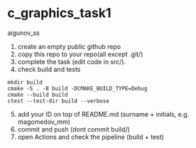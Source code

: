 # c_graphics_task1

aigunov_ss

1. create an empty public github repo 
2. copy this repo to your repo(all except .git/)
3. сomplete the task (edit code in src/).
4. check build and tests
```
mkdir build
cmake -S . -B build -DCMAKE_BUILD_TYPE=Debug
cmake --build build
ctest --test-dir build --verbose
```
5. add your ID on top of README.md 
(surname + initials, e.g. magomedov_mm)
6. commit and push (dont commit build/)
7. open Actions and check the pipeline (build + test)
